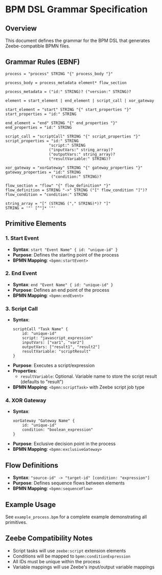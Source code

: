 # BPM DSL Grammar Specification

## Overview
This document defines the grammar for the BPM DSL that generates Zeebe-compatible BPMN files.

## Grammar Rules (EBNF)

```ebnf
process = "process" STRING "{" process_body "}"

process_body = process_metadata element* flow_section

process_metadata = ("id:" STRING)? ("version:" STRING)?

element = start_element | end_element | script_call | xor_gateway

start_element = "start" STRING "{" start_properties "}"
start_properties = "id:" STRING

end_element = "end" STRING "{" end_properties "}"
end_properties = "id:" STRING

script_call = "scriptCall" STRING "{" script_properties "}"
script_properties = "id:" STRING 
                   "script:" STRING
                   ("inputVars:" string_array)?
                   ("outputVars:" string_array)?
                   ("resultVariable:" STRING)?

xor_gateway = "xorGateway" STRING "{" gateway_properties "}"
gateway_properties = "id:" STRING
                    ("condition:" STRING)?

flow_section = "flow" "{" flow_definition* "}"
flow_definition = STRING "->" STRING ("[" flow_condition "]")?
flow_condition = "condition:" STRING

string_array = "[" (STRING ("," STRING)*)? "]"
STRING = '"' [^"]* '"'
```

## Primitive Elements

### 1. Start Event
- **Syntax**: `start "Event Name" { id: "unique-id" }`
- **Purpose**: Defines the starting point of the process
- **BPMN Mapping**: `<bpmn:startEvent>`

### 2. End Event
- **Syntax**: `end "Event Name" { id: "unique-id" }`
- **Purpose**: Defines an end point of the process
- **BPMN Mapping**: `<bpmn:endEvent>`

### 3. Script Call
- **Syntax**: 
  ```
  scriptCall "Task Name" {
      id: "unique-id"
      script: "javascript_expression"
      inputVars: ["var1", "var2"]
      outputVars: ["result1", "result2"]
      resultVariable: "scriptResult"
  }
  ```
- **Purpose**: Executes a script/expression
- **Properties**:
  - `resultVariable`: Optional. Variable name to store the script result (defaults to "result")
- **BPMN Mapping**: `<bpmn:scriptTask>` with Zeebe script job type

### 4. XOR Gateway
- **Syntax**: 
  ```
  xorGateway "Gateway Name" {
      id: "unique-id"
      condition: "boolean_expression"
  }
  ```
- **Purpose**: Exclusive decision point in the process
- **BPMN Mapping**: `<bpmn:exclusiveGateway>`

## Flow Definitions
- **Syntax**: `"source-id" -> "target-id" [condition: "expression"]`
- **Purpose**: Defines sequence flows between elements
- **BPMN Mapping**: `<bpmn:sequenceFlow>`

## Example Usage
See `example_process.bpm` for a complete example demonstrating all primitives.

## Zeebe Compatibility Notes
- Script tasks will use `zeebe:script` extension elements
- Conditions will be mapped to `bpmn:conditionExpression`
- All IDs must be unique within the process
- Variable mappings will use Zeebe's input/output variable mappings
